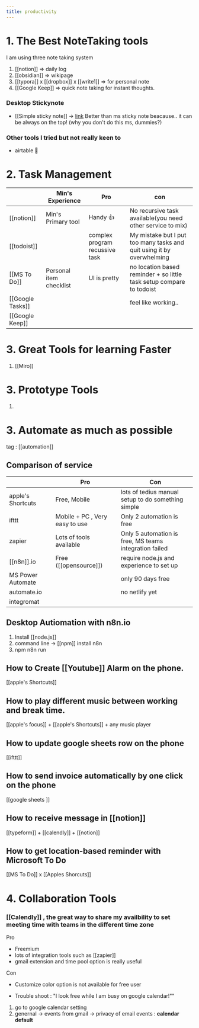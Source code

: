 ```yaml
---
title: productivity
---
```


# 1. The Best NoteTaking tools
I am using three note taking system
1. [[notion]] => daily log
2. [[obsidian]] => wikipage
3. [[typora]] x [[dropbox]] x [[write1]] => for personal note
4. [[Google Keep]] => quick note taking for instant thoughts.

### Desktop Stickynote
* [[Simple sticky note]] -> [link](https://www.simplestickynotes.com/)
Better than ms sticky note beacause.. it can be always on the top!
(why you don't do this ms, dummies?)


### Other tools I tried but not really keen to
- airtable 🤮



# 2. Task Management

|                  | Min's Experience        | Pro                            | con                                                                   |
| ---------------- | ----------------------- | ------------------------------ | --------------------------------------------------------------------- |
| [[notion]]       | Min's Primary tool      | Handy 👍                       | No recursive task available(you need other service to mix)            |
| [[todoist]]      |                         | complex program recussive task | My mistake but I put too many tasks and quit using it by overwhelming |
| [[MS To Do]]     | Personal item checklist | UI is pretty                   | no location based reminder + so little task setup compare to todoist  |
| [[Google Tasks]] |                         |                                | feel like working..                                                   |
| [[Google Keep]]  |                         |                                |                                                                       |




# 3. Great Tools for learning Faster
1. [[Miro]]








# 3. Prototype Tools
1. 









# 3. Automate as much as possible
tag : [[automation]]

## Comparison of service
|                   | Pro                             | Con                       |
| ----------------- | ------------------------------- | ------------------------- |
| apple's Shortcuts | Free, Mobile                    | lots of tedius manual setup to do something simple |
| ifttt             | Mobile + PC  , Very easy to use | Only 2 automation is free |
| zapier            | Lots of tools available         | Only 5 automation is free, MS teams integration failed |
| [[n8n]].io            | Free ([[opensource]])                            | require node.js and experience to set up        |
| MS Power Automate    |        |          only 90 days free        |
| automate.io   |              |        no netlify yet     |
| integromat  |                |                           |


## Desktop Autiomation with n8n.io
1. Install [[node.js]] 
2. command line -> [[npm]] install n8n
3. npm n8n run




## How to Create [[Youtube]] Alarm on the phone.
[[apple's Shortcuts]] 


## How to play different music between working and break time.
[[apple's focus]] + [[apple's Shortcuts]] + any music player


## How to update google sheets row on the phone
[[ifttt]]



## How to send invoice automatically by one click on the phone
[[google sheets ]]



## How to receive message in [[notion]]
[[typeform]]  + [[calendly]]  + [[notion]]


## How to get location-based reminder with Microsoft To Do
 [[MS To Do]] x [[Apples Shorcuts]]














# 4. Collaboration Tools
### [[Calendly]] , the great way to share my availbility to set meeting time with teams in the different time zone

Pro
-  Freemium
- lots of integration tools such as [[zapier]]
- gmail extension and time pool option is really useful 
 
Con
- Customize color option is not available for free user

* Trouble shoot : "I look free while I am busy on google calendar!""
1. go to google calendar setting
2. genernal -> events from gmail -> privacy of email events : **calendar default**




